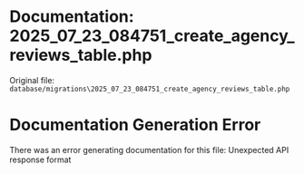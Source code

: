 # Documentation: 2025_07_23_084751_create_agency_reviews_table.php

Original file: `database/migrations\2025_07_23_084751_create_agency_reviews_table.php`

# Documentation Generation Error

There was an error generating documentation for this file: Unexpected API response format